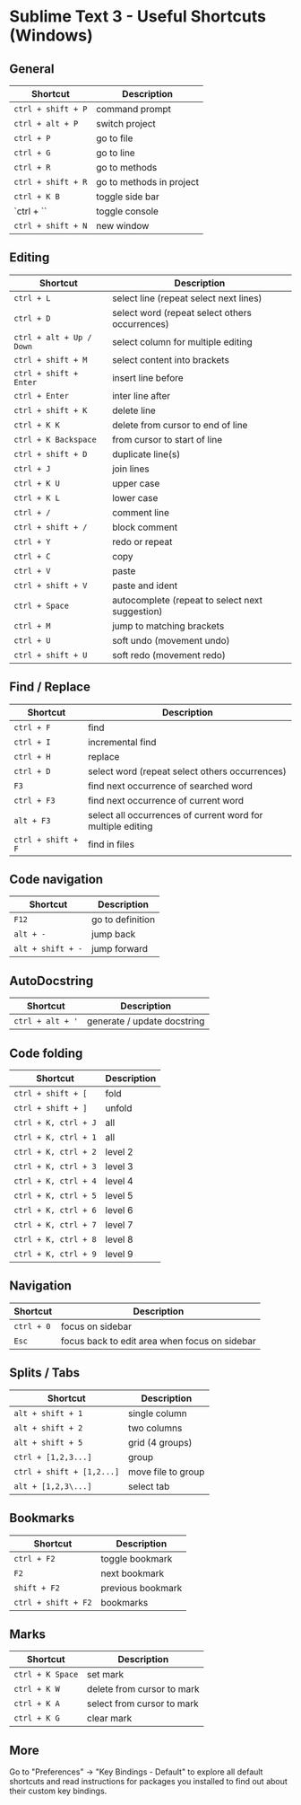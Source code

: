# Sublime Text 3 - Useful Shortcuts (Windows)

## General

| Shortcut | Description |
| ---------| ----------- |
| `ctrl + shift + P`  |   command prompt |
| `ctrl + alt + P`    |   switch project |
| `ctrl + P`  |   go to file |
| `ctrl + G`  |   go to line |
| `ctrl + R`  |   go to methods |
| `ctrl + shift + R`  |   go to methods in project |
| `ctrl + K B`    |   toggle side bar |
| `ctrl + ``  |   toggle console |
| `ctrl + shift + N`  |   new window |

## Editing

| Shortcut | Description |
| ---------| ----------- |
| `ctrl + L`              |   select line (repeat select next lines) |
| `ctrl + D`              |   select word (repeat select others occurrences) |
| `ctrl + alt + Up / Down`|   select column for multiple editing |
| `ctrl + shift + M`      |   select content into brackets |
| `ctrl + shift + Enter`  |   insert line before |
| `ctrl + Enter`          |   inter line after |
| `ctrl + shift + K`      |   delete line |
| `ctrl + K K`            |   delete from cursor to end of line |
| `ctrl + K Backspace`    |   from cursor to start of line |
| `ctrl + shift + D`      |   duplicate line(s) |
| `ctrl + J`              |   join lines |
| `ctrl + K U`            |   upper case |
| `ctrl + K L`            |   lower case |
| `ctrl + /`              |   comment line |
| `ctrl + shift + /`      |   block comment |
| `ctrl + Y`              |   redo or repeat |
| `ctrl + C`              |   copy |
| `ctrl + V`              |   paste |
| `ctrl + shift + V`      |   paste and ident |
| `ctrl + Space`          |   autocomplete (repeat to select next suggestion) |
| `ctrl + M`              |   jump to matching brackets |
| `ctrl + U`              |   soft undo (movement undo) |
| `ctrl + shift + U`      |   soft redo (movement redo) |

## Find / Replace

| Shortcut | Description |
| ---------| ----------- |
| `ctrl + F`  |   find |
| `ctrl + I`  |   incremental find |
| `ctrl + H`  |   replace |
| `ctrl + D`  |   select word (repeat select others occurrences) |
| `F3`        |   find next occurrence of searched word |
| `ctrl + F3` |   find next occurrence of current word |
| `alt + F3`  |   select all occurrences of current word for multiple editing |
| `ctrl + shift + F`  |   find in files |

## Code navigation

| Shortcut | Description |
| ---------| ----------- |
| `F12 `              |   go to definition |
| `alt + -`           |   jump back |
| `alt + shift + -`   |   jump forward |

## AutoDocstring

| Shortcut | Description |
| ---------| ----------- |
| `ctrl + alt + '`    |   generate / update docstring

## Code folding

| Shortcut | Description |
| ---------| ----------- |
| `ctrl + shift + [ `     |   fold
| `ctrl + shift + ]`      |   unfold
| `ctrl + K, ctrl + J`    |    all
| `ctrl + K, ctrl + 1`    |    all
| `ctrl + K, ctrl + 2`    |    level 2
| `ctrl + K, ctrl + 3`    |    level 3
| `ctrl + K, ctrl + 4`    |    level 4
| `ctrl + K, ctrl + 5`    |    level 5
| `ctrl + K, ctrl + 6`    |    level 6
| `ctrl + K, ctrl + 7`    |    level 7
| `ctrl + K, ctrl + 8`    |    level 8
| `ctrl + K, ctrl + 9`    |    level 9

## Navigation

| Shortcut | Description |
| ---------| ----------- |
| `ctrl + 0`  |   focus on sidebar |
| `Esc`       |   focus back to edit area when focus on sidebar |

## Splits / Tabs

| Shortcut | Description |
| ---------| ----------- |
| `alt + shift + 1`           |   single column |
| `alt + shift + 2`           |   two columns |
| `alt + shift + 5`           |   grid (4 groups) |
| `ctrl + [1,2,3...]`         |   group |
| `ctrl + shift + [1,2...]`   |   move file to group |
| `alt + [1,2,3\...]`         |   select tab |

## Bookmarks

| Shortcut | Description |
| ---------| ----------- |
| `ctrl + F2`         |   toggle bookmark |
| `F2`                |   next bookmark |
| `shift + F2`        |   previous bookmark |
| `ctrl + shift + F2` |    bookmarks |

## Marks

| Shortcut | Description |
| ---------| ----------- |
| `ctrl + K Space`    |   set mark |
| `ctrl + K W`        |   delete from cursor to mark |
| `ctrl + K A`        |   select from cursor to mark |
| `ctrl + K G`        |   clear mark |

## More

Go to "Preferences" → "Key Bindings - Default" to explore all default shortcuts and read instructions for packages you installed to find out about their custom key bindings.
